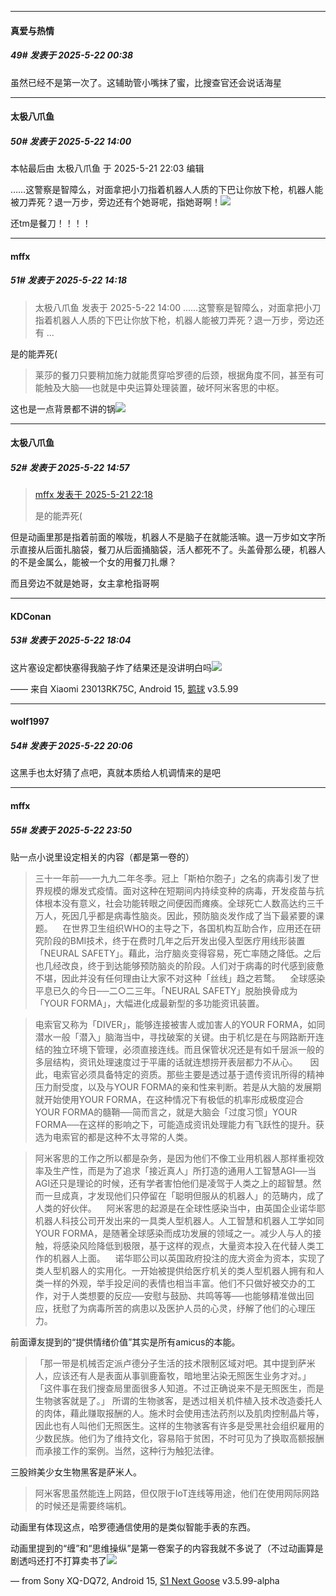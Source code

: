 ﻿
*****

####  真爱与热情  
##### 49#       发表于 2025-5-22 00:38

虽然已经不是第一次了。这辅助管小嘴抹了蜜，比搜查官还会说话海星


*****

####  太极八爪鱼  
##### 50#       发表于 2025-5-22 14:00

 本帖最后由 太极八爪鱼 于 2025-5-21 22:03 编辑 

……这警察是智障么，对面拿把小刀指着机器人人质的下巴让你放下枪，机器人能被刀弄死？退一万步，旁边还有个她哥呢，指她哥啊！<img src="https://static.stage1st.com/image/smiley/face2017/130.png" referrerpolicy="no-referrer">

还tm是餐刀！！！！


*****

####  mffx  
##### 51#       发表于 2025-5-22 14:18

<blockquote>太极八爪鱼 发表于 2025-5-22 14:00
……这警察是智障么，对面拿把小刀指着机器人人质的下巴让你放下枪，机器人能被刀弄死？退一万步，旁边还有 ...</blockquote>
是的能弄死( <blockquote> 莱莎的餐刀只要稍加施力就能贯穿哈罗德的后颈，根据角度不同，甚至有可能触及大脑──也就是中央运算处理装置，破坏阿米客思的中枢。</blockquote>

这也是一点背景都不讲的锅<img src="https://static.stage1st.com/image/smiley/face2017/009.gif" referrerpolicy="no-referrer">


*****

####  太极八爪鱼  
##### 52#       发表于 2025-5-22 14:57

<blockquote><a href="httphttps://stage1st.com/2b/forum.php?mod=redirect&amp;goto=findpost&amp;pid=67840949&amp;ptid=2140473" target="_blank">mffx 发表于 2025-5-21 22:18</a>

是的能弄死(</blockquote>
但是动画里那是指着前面的喉咙，机器人不是脑子在就能活嘛。退一万步如文字所示直接从后面扎脑袋，餐刀从后面捅脑袋，活人都死不了。头盖骨那么硬，机器人的不是金属么，能被一个女的用餐刀扎爆？

而且旁边不就是她哥，女主拿枪指哥啊


*****

####  KDConan  
##### 53#       发表于 2025-5-22 18:04

这片塞设定都快塞得我脑子炸了结果还是没讲明白吗<img src="https://static.stage1st.com/image/smiley/face2017/004.gif" referrerpolicy="no-referrer">

—— 来自 Xiaomi 23013RK75C, Android 15, [鹅球](https://www.pgyer.com/GcUxKd4w) v3.5.99


*****

####  wolf1997  
##### 54#       发表于 2025-5-22 20:06

这黑手也太好猜了点吧，真就本质给人机调情来的是吧


*****

####  mffx  
##### 55#       发表于 2025-5-22 23:50

贴一点小说里设定相关的内容（都是第一卷的）
<blockquote>三十一年前──一九九二年冬季。冠上「斯柏尔胞子」之名的病毒引发了世界规模的爆发式疫情。面对这种在短期间内持续变种的病毒，开发疫苗与抗体根本没有意义，社会功能转眼之间便因而瘫痪。全球死亡人数高达约三千万人，死因几乎都是病毒性脑炎。因此，预防脑炎发作成了当下最紧要的课题。    在世界卫生组织WHO的主导之下，各国机构互助合作，应用还在研究阶段的BMI技术，终于在费时几年之后开发出侵入型医疗用线形装置「NEURAL SAFETY」。藉此，治疗脑炎变得容易，死亡率随之降低。之后也几经改良，终于到达能够预防脑炎的阶段。人们对于病毒的时代感到疲惫不堪，因此并没有任何理由让大家不对这种「丝线」趋之若鹜。    
全球感染平息已久的今日──二○二三年。「NEURAL SAFETY」脱胎换骨成为「YOUR FORMA」，大幅进化成最新型的多功能资讯装置。</blockquote><blockquote>电索官又称为「DIVER」，能够连接被害人或加害人的YOUR FORMA，如同潜水一般「潜入」脑海当中，寻找破案的关键。由于机忆是在与网路断开连结的独立环境下管理，必须直接连线。而且保管状况还是有如千层派一般的多层结构，资讯处理速度过于平庸的话就连想捞开表层都力不从心。    
因此，电索官必须具备特定的资质。那些主要是透过基于遗传资讯所得的精神压力耐受度，以及与YOUR FORMA的亲和性来判断。若是从大脑的发展期就开始使用YOUR FORMA，在这种情况下有极低的机率形成极度迎合YOUR FORMA的髓鞘──简而言之，就是大脑会「过度习惯」YOUR FORMA──在这样的影响之下，可能造成资讯处理能力有飞跃性的提升。获选为电索官的都是这种不太寻常的人类。</blockquote><blockquote>阿米客思的工作之所以都是杂务，是因为他们不像工业用机器人那样重视效率及生产性，而是为了追求「接近真人」所打造的通用人工智慧AGI──当AGI还只是理论的时候，还有学者害怕他们是凌驾于人类之上的超智慧。然而一旦成真，才发现他们只停留在「聪明但服从的机器人」的范畴内，成了人类的好伙伴。    阿米客思的起源是在全球性感染当中，由英国企业诺华耶机器人科技公司开发出来的一具类人型机器人。人工智慧和机器人工学如同YOUR FORMA，是随著全球感染而成功发展的领域之一。减少人与人的接触，将感染风险降低到极限，基于这样的观点，大量资本投入在代替人类工作的机器人上面。    
诺华耶公司以英国政府投注的庞大资金为资本，实现了类人型机器人的实用化。一开始被提供给医疗机关的类人型机器人拥有和人类一样的外观，举手投足间的表情也相当丰富。他们不只做好被交办的工作，对于人类想要的反应──安慰与鼓励、共鸣等等──也能够精准做出回应，抚慰了为病毒所苦的病患以及医护人员的心灵，纾解了他们的心理压力。</blockquote>前面谭友提到的“提供情绪价值”其实是所有amicus的本能。
<blockquote>「那一带是机械否定派卢德分子生活的技术限制区域对吧。其中提到萨米人，应该还有人是表面从事驯鹿畜牧，暗地里沾染无照医生业务才对。」   
 「这件事在我们搜查局里面很多人知道。不过正确说来不是无照医生，而是生物骇客就是了。」
所谓的生物骇客，是透过相关机件植入技术改造委托人的肉体，藉此赚取报酬的人。施术时会使用违法药剂以及肌肉控制晶片等，因此也有人叫他们无照医生。这样的生物骇客有许多是受黑社会组织雇用的少数民族。他们为了维持文化，容易陷于贫困，不时可见为了换取高额报酬而承接工作的案例。当然，这种行为触犯法律。</blockquote>三股辫美少女生物黑客是萨米人。<blockquote>阿米客思虽然能连上网路，但仅限于IoT连线等用途，他们在使用网际网路的时候还是需要终端机。</blockquote>动画里有体现这点，哈罗德通信使用的是类似智能手表的东西。

动画里提到的“缠”和“思维操纵”是第一卷案子的内容我就不多说了（不过动画算是剧透吗还打不打算卖书了<img src="https://static.stage1st.com/image/smiley/face2017/009.gif" referrerpolicy="no-referrer">

— from Sony XQ-DQ72, Android 15, [S1 Next Goose](https://www.pgyer.com/xfPejhuq) v3.5.99-alpha

